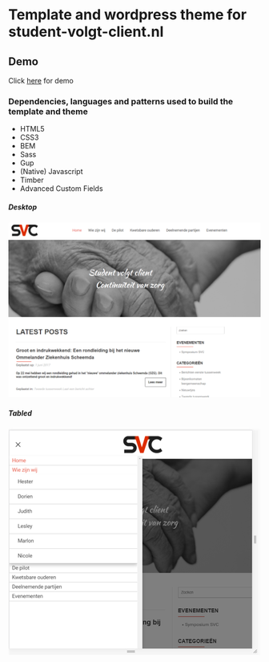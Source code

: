 # Template and wordpress theme for student-volgt-client.nl

## Demo

Click [here](https://rfreij.github.io/Template_WP-theme_student-volgt-client/) for demo

### Dependencies, languages and patterns used to build the template and theme

* HTML5
* CSS3
* BEM
* Sass
* Gup
* (Native) Javascript
* Timber
* Advanced Custom Fields

##### Desktop
![alt text](https://github.com/RFreij/Template_WP-theme_student-volgt-client/blob/master/template/media/screenshot/Screenshot.png "Screenshot desktop")

##### Tabled
![alt text](https://github.com/RFreij/Template_WP-theme_student-volgt-client/blob/master/template/media/screenshot/screenshot_tabled_menu.png "Screenshot tabled with open navigation")
